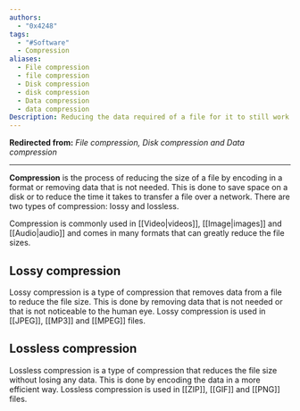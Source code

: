 ```yaml
---
authors:
  - "0x4248"
tags:
  - "#Software"
  - Compression
aliases:
  - File compression
  - file compression
  - Disk compression
  - disk compression
  - Data compression
  - data compression
Description: Reducing the data required of a file for it to still work.
---
```

**Redirected from:** *File compression, Disk compression and Data compression*
<hr>

**Compression** is the process of reducing the size of a file by encoding in a format or removing data that is not needed. This is done to save space on a disk or to reduce the time it takes to transfer a file over a network. There are two types of compression: lossy and lossless.

Compression is commonly used in [[Video|videos]], [[Image|images]] and [[Audio|audio]] and comes in many formats that can greatly reduce the file sizes.

## Lossy compression

Lossy compression is a type of compression that removes data from a file to reduce the file size. This is done by removing data that is not needed or that is not noticeable to the human eye. Lossy compression is used in [[JPEG]], [[MP3]] and [[MPEG]] files.

## Lossless compression

Lossless compression is a type of compression that reduces the file size without losing any data. This is done by encoding the data in a more efficient way. Lossless compression is used in [[ZIP]], [[GIF]] and [[PNG]] files.